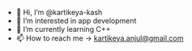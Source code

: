 - 👋 Hi, I’m @kartikeya-kash
- 👀 I’m interested in app development
- 🌱 I’m currently learning C++
- 📫 How to reach me -> kartikeya.anjul@gmail.com

<!---
kartikeya-kash/kartikeya-kash is a ✨ special ✨ repository because its `README.md` (this file) appears on your GitHub profile.
You can click the Preview link to take a look at your changes.
--->
